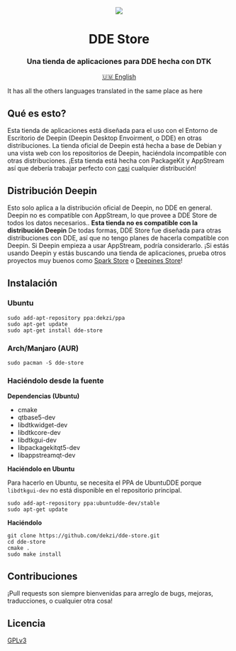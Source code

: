 <p align="center"><img src="https://user-images.githubusercontent.com/56656996/99621835-b2d8dc80-29dd-11eb-8183-987e80f8b3a7.png"></p>
<h1 align="center">DDE Store</h1>
<h3 align="center">Una tienda de aplicaciones para DDE hecha con DTK</h3>
<p align="center"><a href="README.md"> 🇺🇲 English</a></p>
<p align="centar">It has all the others languages translated in the same place as here</p>


## Qué es esto?

Esta tienda de aplicaciones está diseñada para el uso con el Entorno de Escritorio de Deepin (Deepin Desktop Envoirment, o DDE) en otras distribuciones. La tienda oficial de Deepin está hecha a base de Debian y una vista web con los repositorios de Deepin, haciéndola incompatible con otras distribuciones. ¡Esta tienda está hecha con PackageKit y AppStream así que debería trabajar perfecto con [casi](#distribución-deepin) cualquier distribución!

## Distribución Deepin

Esto solo aplica a la distribución oficial de Deepin, no DDE en general. Deepin no es compatible con AppStream, lo que provee a DDE Store de todos los datos necesarios.. **Esta tienda no es compatible con la distribución Deepin** De todas formas, DDE Store fue diseñada para otras distribuciones con DDE, así que no tengo planes de hacerla compatible con Deepin. Si Deepin empieza a usar AppStream, podría considerarlo. ¡Si estás usando Deepin y estás buscando una tienda de aplicaciones, prueba otros proyectos muy buenos como [Spark Store](https://www.spark-app.store) o [Deepines Store](https://deepines.com)!

## Instalación
### Ubuntu
```
sudo add-apt-repository ppa:dekzi/ppa
sudo apt-get update
sudo apt-get install dde-store
```

### Arch/Manjaro (AUR)
```
sudo pacman -S dde-store
```

### Haciéndolo desde la fuente
**Dependencias (Ubuntu)**
- cmake
- qtbase5-dev
- libdtkwidget-dev
- libdtkcore-dev
- libdtkgui-dev
- libpackagekitqt5-dev
- libappstreamqt-dev

**Haciéndolo en Ubuntu**

Para hacerlo en Ubuntu, se necesita el PPA de UbuntuDDE porque `libdtkgui-dev` no está disponible en el repositorio principal.
```
sudo add-apt-repository ppa:ubuntudde-dev/stable
sudo apt-get update
```

**Haciéndolo**
```
git clone https://github.com/dekzi/dde-store.git
cd dde-store
cmake .
sudo make install
```

## Contribuciones
¡Pull requests son siempre bienvenidas para arreglo de bugs, mejoras, traducciones, o cualquier otra cosa!

## Licencia
[GPLv3](LICENSE)
